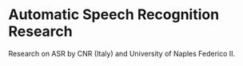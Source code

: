 # Automatic Speech Recognition Research
Research on ASR by CNR (Italy) and University of Naples Federico II.
